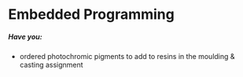 # Embedded Programming

##### Have you:

- ordered photochromic pigments to add to resins in the moulding & casting assignment
